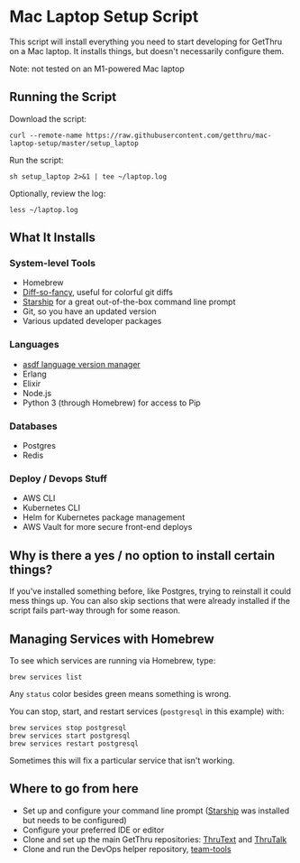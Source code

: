 # Mac Laptop Setup Script

This script will install everything you need to start developing for GetThru on a Mac laptop. It installs things, but doesn't necessarily configure them.

Note: not tested on an M1-powered Mac laptop

## Running the Script

Download the script:

```
curl --remote-name https://raw.githubusercontent.com/getthru/mac-laptop-setup/master/setup_laptop
```

Run the script:

```
sh setup_laptop 2>&1 | tee ~/laptop.log
```

Optionally, review the log:

```
less ~/laptop.log
```

## What It Installs

### System-level Tools

- Homebrew
- [Diff-so-fancy](https://github.com/so-fancy/diff-so-fancy), useful for colorful git diffs
- [Starship](https://starship.rs) for a great out-of-the-box command line prompt
- Git, so you have an updated version
- Various updated developer packages

### Languages

- [asdf language version manager](https://asdf-vm.com)
- Erlang
- Elixir
- Node.js
- Python 3 (through Homebrew) for access to Pip

### Databases

- Postgres
- Redis

### Deploy / Devops Stuff

- AWS CLI
- Kubernetes CLI
- Helm for Kubernetes package management
- AWS Vault for more secure front-end deploys


## Why is there a yes / no option to install certain things?

If you've installed something before, like Postgres, trying to reinstall it could mess things up. You can also skip sections that were already installed if the script fails part-way through for some reason.


## Managing Services with Homebrew

To see which services are running via Homebrew, type:

```
brew services list
```

Any `status` color besides green means something is wrong.

You can stop, start, and restart services (`postgresql` in this example) with:

```
brew services stop postgresql
brew services start postgresql
brew services restart postgresql
```

Sometimes this will fix a particular service that isn't working.


## Where to go from here

- Set up and configure your command line prompt ([Starship](https://starship.rs) was installed but needs to be configured)
- Configure your preferred IDE or editor
- Clone and set up the main GetThru repositories: [ThruText](https://github.com/GetThru/monorepo) and [ThruTalk](https://github.com/GetThru/talk)
- Clone and run the DevOps helper repository, [team-tools](https://github.com/GetThru/team-tools)
